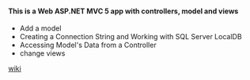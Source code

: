 #### This is a Web ASP.NET MVC 5 app with controllers, model and views

- Add a model
- Creating a Connection String and Working with SQL Server LocalDB
- Accessing Model's Data from a Controller
- change views

[wiki](https://docs.microsoft.com/en-us/aspnet/mvc/mvc5)
